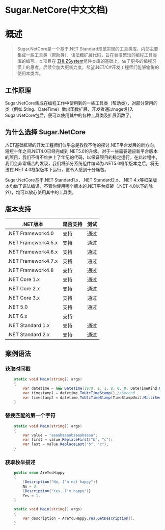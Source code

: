 
# Sugar.NetCore(中文文档)

# 概述

> Sugar.NetCore是一个基于.NET Standard规范实现的工具类库，内部主要集成一些工具类（帮助类）、语法糖扩展代码，旨在替换繁琐的编程工具类库的编写。本项目在 [ZHI.ZSystem](https://github.com/peashooters/zhi)组件类库的基础上，做了更多的编程习惯上的思考，后续会加大更新力度，希望.NET/C#开发工程师们能够愉悦的使用本类库。

## 工作原理

Sugar.NetCore集成在编程工作中使用到的一些工具类（帮助类），对部分常用的类（例如:Sting、DateTime）做出函数扩展，开发者通过nuget引入Sugar.NetCore包后，便可以使用其中的各种工具类及扩展函数了。

## 为什么选择 Sugar.NetCore

.NET基础框架的开发工程师们似乎总是孜孜不倦的探讨.NET平台发展的新方向，短短十年之间.NET4.0已经完成到.NET5.0的升级。对于一些需要适应新平台版本的项目，我们不得不维护上了年纪的代码，以保证项目的稳定运行。在此过程中，我们会非常痛苦的发现，我们将部分系统组件编译为.NET5.0框架版本之后，将无法在.NET 4.0框架版本下运行，这令人感到十分痛苦。

Sugar.NetCore基于.NET Standard1.x、.NET Standard2.x、.NET 4.x等框架版本均做了语法编译，不管你使用哪个版本的.NET平台框架（.NET 4.0以下的除外），均可以放心使用其中的工具类。

## 版本支持

| .NET版本 | 是否支持 | 测试 		|
| ------- | -------- | ------- 	|
| .NET Framework4.0		| 支持 | 通过 	|
| .NET Framework4.5.x	| 支持 | 通过 	|
| .NET Framework4.6.x 	| 支持 | 通过 	|
| .NET Framework4.7.x 	| 支持 | 通过 	|
| .NET Framework4.8 	| 支持 | 通过 	|
| .NET Core 1.x | 支持 | 通过 |
| .NET Core 2.x | 支持 | 通过 |
| .NET Core 3.x | 支持 | 通过 |
| .NET 5.0 | 支持 | 通过		|
| .NET 6.x | 支持 |			|
| .NET Standard 1.x | 支持 | 通过 |
| .NET Standard 2.x | 支持 | 通过 |

## 案例语法

### 获取时间戳

``` cs
    static void Main(string[] args)
    {
		var datetime = new DateTime(1970, 1, 1, 8, 0, 0, DateTimeKind.Utc);
		var timestamp1 = datetime.ToUtcTimeStamp();//Second
		var timestamp2 = datetime.ToUtcTimeStamp(TimeStampUnit.MilliSecond);//MilliSecond
    }
```

### 替换匹配的第一个字符

``` cs
	static void Main(string[] args)
	{
		var value = "aaaabaaaabaaaabaaaa";
		var first = value.ReplaceFirst("b", "c");
		var last = value.ReplaceLast("b", "c");
	}
```

### 获取枚举描述

``` cs
	public enum AreYouHappy
	{
		[Description("No, I'm not happy")]
		No = 0,
		[Description("Yes, I'm happy")]
		Yes = 1,
	}
	
	static void Main(string[] args)
	{
		var description = AreYouHappy.Yes.GetDescription();
	}
```
